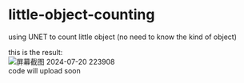 # little-object-counting
using UNET to count little object (no need to know the kind of object)

this is the result:<br>![屏幕截图 2024-07-20 223908](https://github.com/user-attachments/assets/c68ddc77-bdb5-4217-9da5-59f58c41b644)
<br>
code will upload soon
